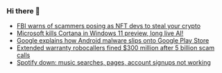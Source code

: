 ### Hi there 👋

<!--START_SECTION:feed-->
* [FBI warns of scammers posing as NFT devs to steal your crypto](https://www.bleepingcomputer.com/news/security/fbi-warns-of-scammers-posing-as-nft-devs-to-steal-your-crypto/)
* [Microsoft kills Cortana in Windows 11 preview, long live AI!](https://www.bleepingcomputer.com/news/microsoft/microsoft-kills-cortana-in-windows-11-preview-long-live-ai/)
* [Google explains how Android malware slips onto Google Play Store](https://www.bleepingcomputer.com/news/security/google-explains-how-android-malware-slips-onto-google-play-store/)
* [Extended warranty robocallers fined $300 million after 5 billion scam calls](https://www.bleepingcomputer.com/news/security/extended-warranty-robocallers-fined-300-million-after-5-billion-scam-calls/)
* [Spotify down: music searches, pages, account signups not working](https://www.bleepingcomputer.com/news/technology/spotify-down-music-searches-pages-account-signups-not-working/)
<!--END_SECTION:feed-->

<!--
**frankenk/frankenk** is a ✨ _special_ ✨ repository because its `README.md` (this file) appears on your GitHub profile.

Here are some ideas to get you started:

- 🔭 I’m currently working on ...
- 🌱 I’m currently learning ...
- 👯 I’m looking to collaborate on ...
- 🤔 I’m looking for help with ...
- 💬 Ask me about ...
- 📫 How to reach me: ...
- 😄 Pronouns: ...
- ⚡ Fun fact: ...
-->



